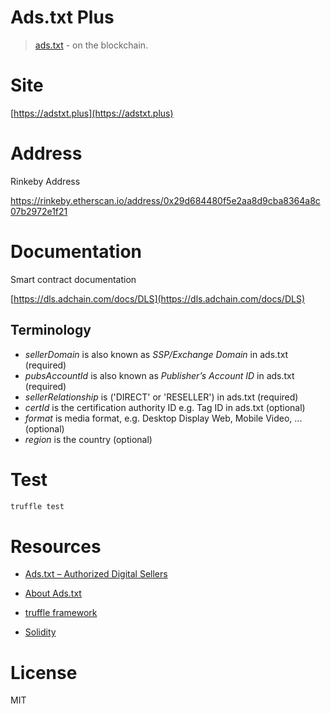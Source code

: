# Ads.txt Plus

> [ads.txt](https://iabtechlab.com/ads-txt/) - on the blockchain.

# Site

[https://adstxt.plus](https://adstxt.plus)

# Address

Rinkeby Address

https://rinkeby.etherscan.io/address/0x29d684480f5e2aa8d9cba8364a8c07b2972e1f21

# Documentation

Smart contract documentation

[https://dls.adchain.com/docs/DLS](https://dls.adchain.com/docs/DLS)

## Terminology
 
 - *sellerDomain* is also known as *SSP/Exchange Domain* in ads.txt (required)
 - *pubsAccountId* is also known as *Publisher’s Account ID* in ads.txt (required)
 - *sellerRelationship* is ('DIRECT' or 'RESELLER') in ads.txt (required)
 - *certId* is the certification authority ID e.g. Tag ID in ads.txt (optional)
 - *format* is media format, e.g. Desktop Display Web, Mobile Video, ... (optional)
 - *region* is the country (optional)

# Test

```bash
truffle test
```

# Resources

- [Ads.txt – Authorized Digital Sellers](https://iabtechlab.com/ads-txt/)

- [About Ads.txt](https://iabtechlab.com/ads-txt-about/)

- [truffle framework](https://github.com/trufflesuite/truffle)

- [Solidity](https://solidity.readthedocs.io)

# License

MIT

